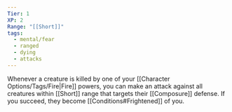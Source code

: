 ```yaml
---
Tier: 1
XP: 2
Range: "[[Short]]"
tags:
  - mental/fear
  - ranged
  - dying
  - attacks
---
```

Whenever a creature is killed by one of your [[Character Options/Tags/Fire|Fire]] powers, you can make an attack against all creatures within [[Short]] range that targets their [[Composure]] defense. If you succeed, they become [[Conditions#Frightened]] of you.